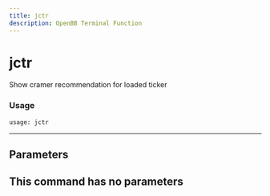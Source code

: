 ```yaml
---
title: jctr
description: OpenBB Terminal Function
---
```


# jctr

Show cramer recommendation for loaded ticker
### Usage 
```python
usage: jctr
```
---
## Parameters
This command has no parameters
---

